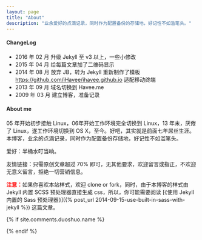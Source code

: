 ```yaml
---
layout: page
title: "About"
description: "业余爱好的点滴记录，同时作为配置备份的存储地，好记性不如滥笔头。"
---
```


<div id="code" class="qrcode visible-lg"></div>

#### ChangeLog

- 2016 年 02 月
    升级 Jekyll 至 v3 以上，一些小修改
- 2015 年 04 月
    给每篇文章加了二维码显示
- 2014 年 08 月
    放弃 JB，转为 Jekyll
    重新制作了模板 <https://github.com/iHavee/ihavee.github.io>
    适配移动终端
- 2013 年 09 月
    域名切换到 Havee.me
- 2009 年 03 月
    建立博客，准备记录

#### About me

05 年开始初步接触 Linux，06年开始工作环境完全切换到 Linux，13 年末，厌倦了 Linux，遂工作环境切换到 OS X，至今。好吧，其实就是前面七年屌丝生涯。本博客，业余的点滴记录，同时作为配置备份存储地，好记性不如滥笔头。

爱好：半桶水叮当响。

友情链接：只需原创文章超过 70% 即可，无其他要求，欢迎留言或指正，不欢迎无意义留言，拒绝一切营销信息。

<span style="color:red;">**注意：**</span>如果你喜欢本站样式，欢迎 clone or fork，同时，由于本博客的样式由 Jekyll 内置 SCSS 预处理器直接生成 css，所以，你可能需要阅读 [《使用 Jekyll 内置的 Sass 预处理器》]({% post_url 2014-09-15-use-built-in-sass-with-jekyll %}) 这篇文章。

{% if site.comments.duoshuo.name %}
<div id="comments">
  <div class="ds-thread" data-thread-key="/about.html" data-title="{% if page.title %}{{ page.title }} - {% endif %}{{ site.title }}" data-url="{{ site.url }}{{ page.url }}"></div>
</div>
{% endif %}
